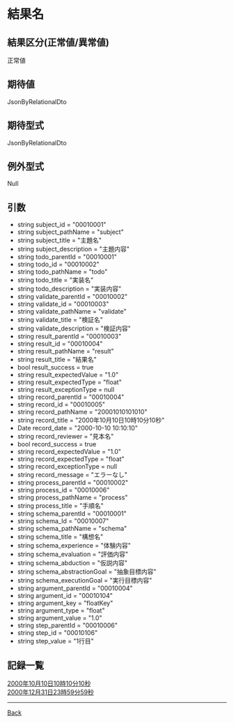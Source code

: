 # 結果名
## 結果区分(正常値/異常値)
正常値
## 期待値
JsonByRelationalDto
## 期待型式
JsonByRelationalDto
## 例外型式
Null
## 引数
- string subject_id = "00010001"
- string subject_pathName = "subject"
- string subject_title = "主題名"
- string subject_description = "主題内容"
- string todo_parentId = "00010001"
- string todo_id = "00010002"
- string todo_pathName = "todo"
- string todo_title = "実装名"
- string todo_description = "実装内容"
- string validate_parentId = "00010002"
- string validate_id = "00010003"
- string validate_pathName = "validate"
- string validate_title = "検証名"
- string validate_description = "検証内容"
- string result_parentId = "00010003"
- string result_id = "00010004"
- string result_pathName = "result"
- string result_title = "結果名"
- bool result_success = true
- string result_expectedValue = "1.0"
- string result_expectedType = "float"
- string result_exceptionType = null
- string record_parentId = "00010004"
- string record_id = "00010005"
- string record_pathName = "20001010101010"
- string record_title = "2000年10月10日10時10分10秒"
- Date record_date = "2000-10-10 10:10:10"
- string record_reviewer = "見本名"
- bool record_success = true
- string record_expectedValue = "1.0"
- string record_expectedType = "float"
- string record_exceptionType = null
- string record_message = "エラーなし"
- string process_parentId = "00010002"
- string process_id = "00010006"
- string process_pathName = "process"
- string process_title = "手順名"
- string schema_parentId = "00010001"
- string schema_Id = "00010007"
- string schema_pathName = "schema"
- string schema_title = "構想名"
- string schema_experience = "体験内容"
- string schema_evaluation = "評価内容"
- string schema_abduction = "仮説内容"
- string schema_abstractionGoal = "抽象目標内容"
- string schema_executionGoal = "実行目標内容"
- string argument_parentId = "00010004"
- string argument_id = "00010104"
- string argument_key = "floatKey"
- string argument_type = "float"
- string argument_value = "1.0"
- string step_parentId = "00010006"
- string step_id = "00010106"
- string step_value = "1行目"

## 記録一覧
[2000年10月10日10時10分10秒](./20001010101010/README.md)  
[2000年12月31日23時59分59秒](./20001231235959/README.md)  

---
[Back](../README.md)  